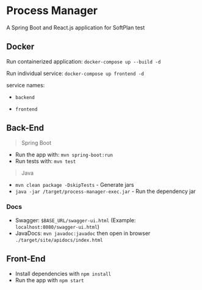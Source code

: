 # Process Manager

A Spring Boot and React.js application for SoftPlan test

## Docker

Run containerized application: `docker-compose up --build -d`

Run individual service: `docker-compose up frontend -d`

service names:

- `backend`

- `frontend`

## Back-End

> Spring Boot

- Run the app with: `mvn spring-boot:run`
- Run tests with: `mvn test`

> Java

- `mvn clean package -DskipTests` - Generate jars
- `java -jar /target/process-manager-exec.jar` - Run the dependency jar

### Docs

- Swagger: `$BASE_URL/swagger-ui.html` (Example: `localhost:8080/swagger-ui.html`)
- JavaDocs: `mvn javadoc:javadoc` then open in browser `./target/site/apidocs/index.html`

## Front-End

- Install dependencies with `npm install`
- Run the app with `npm start`


